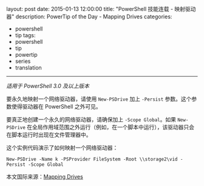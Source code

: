 ﻿layout: post
date: 2015-01-13 12:00:00
title: "PowerShell 技能连载 - 映射驱动器"
description: PowerTip of the Day - Mapping Drives
categories:
- powershell
- tip
tags:
- powershell
- tip
- powertip
- series
- translation
---
_适用于 PowerShell 3.0 及以上版本_

要永久地映射一个网络驱动器，请使用 `New-PSDrive` 加上 `-Persist` 参数。这个参数使得驱动器在 PowerShell 之外可见。

要真正地创建一个永久的网络驱动器，请确保加上 `-Scope Global`。如果 `New-PSDrive` 在全局作用域范围之外运行（例如，在一个脚本中运行），该驱动器只会在脚本运行时出现在文件管理器中。

这个实例代码演示了如何映射一个网络驱动器：

    New-PSDrive -Name k -PSProvider FileSystem -Root \\storage2\vid -Persist -Scope Global

<!--more-->
本文国际来源：[Mapping Drives](http://community.idera.com/powershell/powertips/b/tips/posts/mapping-drives)
